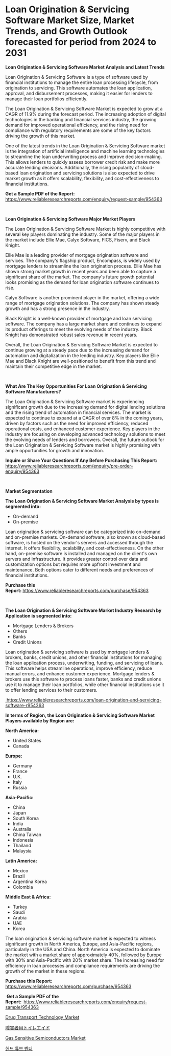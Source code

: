 <p><h1>Loan Origination & Servicing Software Market Size, Market Trends, and Growth Outlook forecasted for period from 2024 to 2031</h1></p><p><strong>Loan Origination & Servicing Software Market Analysis and Latest Trends</strong></p>
<p><p>Loan Origination & Servicing Software is a type of software used by financial institutions to manage the entire loan processing lifecycle, from origination to servicing. This software automates the loan application, approval, and disbursement processes, making it easier for lenders to manage their loan portfolios efficiently.</p><p>The Loan Origination & Servicing Software Market is expected to grow at a CAGR of 11.9% during the forecast period. The increasing adoption of digital technologies in the banking and financial services industry, the growing demand for improved operational efficiency, and the rising need for compliance with regulatory requirements are some of the key factors driving the growth of this market.</p><p>One of the latest trends in the Loan Origination & Servicing Software market is the integration of artificial intelligence and machine learning technologies to streamline the loan underwriting process and improve decision-making. This allows lenders to quickly assess borrower credit risk and make more accurate lending decisions. Additionally, the rising popularity of cloud-based loan origination and servicing solutions is also expected to drive market growth as it offers scalability, flexibility, and cost-effectiveness to financial institutions.</p></p>
<p><strong>Get a Sample PDF of the Report:&nbsp;</strong> <a href="https://www.reliableresearchreports.com/enquiry/request-sample/954363">https://www.reliableresearchreports.com/enquiry/request-sample/954363</a></p>
<p>&nbsp;</p>
<p><strong>Loan Origination & Servicing Software Major Market Players</strong></p>
<p><p>The Loan Origination & Servicing Software Market is highly competitive with several key players dominating the industry. Some of the major players in the market include Ellie Mae, Calyx Software, FICS, Fiserv, and Black Knight.</p><p>Ellie Mae is a leading provider of mortgage origination software and services. The company's flagship product, Encompass, is widely used by mortgage lenders to streamline the loan origination process. Ellie Mae has shown strong market growth in recent years and been able to capture a significant share of the market. The company's future growth potential looks promising as the demand for loan origination software continues to rise.</p><p>Calyx Software is another prominent player in the market, offering a wide range of mortgage origination solutions. The company has shown steady growth and has a strong presence in the industry.</p><p>Black Knight is a well-known provider of mortgage and loan servicing software. The company has a large market share and continues to expand its product offerings to meet the evolving needs of the industry. Black Knight has demonstrated robust sales revenue in recent years.</p><p>Overall, the Loan Origination & Servicing Software Market is expected to continue growing at a steady pace due to the increasing demand for automation and digitalization in the lending industry. Key players like Ellie Mae and Black Knight are well-positioned to benefit from this trend and maintain their competitive edge in the market.</p></p>
<p>&nbsp;</p>
<p><strong>What Are The Key Opportunities For Loan Origination & Servicing Software Manufacturers?</strong></p>
<p><p>The Loan Origination & Servicing Software market is experiencing significant growth due to the increasing demand for digital lending solutions and the rising trend of automation in financial services. The market is expected to continue to expand at a CAGR of over 8% in the coming years, driven by factors such as the need for improved efficiency, reduced operational costs, and enhanced customer experience. Key players in the industry are focusing on developing advanced technology solutions to meet the evolving needs of lenders and borrowers. Overall, the future outlook for the Loan Origination & Servicing Software market is highly promising with ample opportunities for growth and innovation.</p></p>
<p><strong>Inquire or Share Your Questions If Any Before Purchasing This Report:</strong> <a href="https://www.reliableresearchreports.com/enquiry/pre-order-enquiry/954363">https://www.reliableresearchreports.com/enquiry/pre-order-enquiry/954363</a></p>
<p>&nbsp;</p>
<p><strong>Market Segmentation</strong></p>
<p><strong>The Loan Origination & Servicing Software Market Analysis by types is segmented into:</strong></p>
<p><ul><li>On-demand</li><li>On-premise</li></ul></p>
<p><p>Loan origination & servicing software can be categorized into on-demand and on-premise markets. On-demand software, also known as cloud-based software, is hosted on the vendor's servers and accessed through the internet. It offers flexibility, scalability, and cost-effectiveness. On the other hand, on-premise software is installed and managed on the client's own servers and infrastructure. It provides greater control over data and customization options but requires more upfront investment and maintenance. Both options cater to different needs and preferences of financial institutions.</p></p>
<p><strong>Purchase this Report:&nbsp;</strong><a href="https://www.reliableresearchreports.com/purchase/954363">https://www.reliableresearchreports.com/purchase/954363</a></p>
<p>&nbsp;</p>
<p><strong>The Loan Origination & Servicing Software Market Industry Research by Application is segmented into:</strong></p>
<p><ul><li>Mortgage Lenders & Brokers</li><li>Others</li><li>Banks</li><li>Credit Unions</li></ul></p>
<p><p>Loan origination & servicing software is used by mortgage lenders & brokers, banks, credit unions, and other financial institutions for managing the loan application process, underwriting, funding, and servicing of loans. This software helps streamline operations, improve efficiency, reduce manual errors, and enhance customer experience. Mortgage lenders & brokers use this software to process loans faster, banks and credit unions use it to manage their loan portfolios, while other financial institutions use it to offer lending services to their customers.</p></p>
<p><a href="https://www.reliableresearchreports.com/loan-origination-and-servicing-software-r954363">&nbsp;https://www.reliableresearchreports.com/loan-origination-and-servicing-software-r954363</a></p>
<p><strong>In terms of Region, the Loan Origination & Servicing Software Market Players available by Region are:</strong></p>
<p>
    <p> <strong> North America: </strong>
        <ul>
            <li>United States</li>
            <li>Canada</li>
        </ul>
        </p> 
    <p> <strong> Europe: </strong>
        <ul>
            <li>Germany</li>
            <li>France</li>
            <li>U.K.</li>
            <li>Italy</li>
            <li>Russia</li>
        </ul>
        </p> 
    <p> <strong> Asia-Pacific: </strong>
        <ul>
            <li>China</li>
            <li>Japan</li>
            <li>South Korea</li>
            <li>India</li>
            <li>Australia</li>
            <li>China Taiwan</li>
            <li>Indonesia</li>
            <li>Thailand</li>
            <li>Malaysia</li>
        </ul>
        </p> 
    <p> <strong> Latin America: </strong>
        <ul>
            <li>Mexico</li>
            <li>Brazil</li>
            <li>Argentina Korea</li>
            <li>Colombia</li>
        </ul>
        </p> 
    <p> <strong> Middle East & Africa: </strong>
        <ul>
            <li>Turkey</li>
            <li>Saudi</li>
            <li>Arabia</li>
            <li>UAE</li>
            <li>Korea</li>
        </ul>
    </p>
    </p>
<p><p>The loan origination & servicing software market is expected to witness significant growth in North America, Europe, and Asia-Pacific regions, particularly in the USA and China. North America is expected to dominate the market with a market share of approximately 40%, followed by Europe with 30% and Asia-Pacific with 20% market share. The increasing need for efficiency in loan processes and compliance requirements are driving the growth of the market in these regions.</p></p>
<p><strong>Purchase this Report: </strong><a href="https://www.reliableresearchreports.com/purchase/954363">https://www.reliableresearchreports.com/purchase/954363</a></p>
<p>&nbsp;<strong>Get a Sample PDF of the Report:&nbsp;&nbsp;</strong><a href="https://www.reliableresearchreports.com/enquiry/request-sample/954363">https://www.reliableresearchreports.com/enquiry/request-sample/954363</a></p>
<p><strong></strong></p>
<p><p><a href="https://github.com/NorbertYates/Market-Research-Report-List-4/blob/main/drug-transport-technology-market.md">Drug Transport Technology Market</a></p><p><a href="https://medium.com/@addiehirthe05/%E9%9A%9C%E5%AE%B3%E8%80%85%E7%94%A8%E3%83%88%E3%82%A4%E3%83%AC%E8%A3%9C%E5%8A%A9%E5%85%B7%E5%B8%82%E5%A0%B4-%E5%B8%82%E5%A0%B4%E3%82%B7%E3%82%A7%E3%82%A2-%E5%B8%82%E5%A0%B4%E5%8B%95%E5%90%91-%E3%81%8A%E3%82%88%E3%81%B3%E5%B0%86%E6%9D%A5%E3%81%AE%E6%88%90%E9%95%B7%E3%82%92%E6%8E%A2%E3%82%8B-f19ccfa237cc">障害者用トイレエイド</a></p><p><a href="https://www.linkedin.com/pulse/gas-sensitive-semiconductors-market-key-successful-business-eeoec">Gas Sensitive Semiconductors Market</a></p><p><a href="https://github.com/jntpkh496620/Market-Research-Report-List-2/blob/main/490689054532.md">핸드 튜브 벤더</a></p></p>
